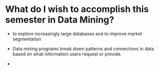 # What do I wish to accomplish this semester in Data Mining?


* to explore increasingly large databases and to improve market segmentation

* Data mining programs break down patterns and connections in data based on what information users request or provide.

* 